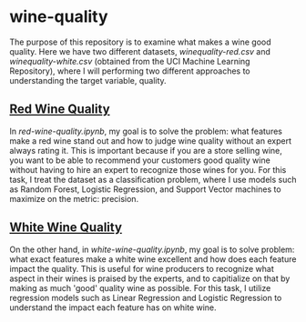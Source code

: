 # wine-quality

The purpose of this repository is to examine what makes a wine good quality. Here we have two different datasets, *winequality-red.csv* and *winequality-white.csv* (obtained from the UCI Machine Learning Repository), where I will performing two different approaches to understanding the target variable, quality.

## [Red Wine Quality](red-wine/html/1.red-wine-exploratory-data-analysis.html)
In *red-wine-quality.ipynb*, my goal is to solve the problem: what features make a red wine stand out and how to judge wine quality without an expert always rating it. This is important because if you are a store selling wine, you want to be able to recommend your customers good quality wine without having to hire an expert to recognize those wines for you. For this task, I treat the dataset as a classification problem, where I use models such as Random Forest, Logistic Regression, and Support Vector machines to maximize on the metric: precision. 

## [White Wine Quality](white-wine/html/white-wine-quality.html)
On the other hand, in *white-wine-quality.ipynb*, my goal is to solve problem: what exact features make a white wine excellent and how does each feature impact the quality. This is useful for wine producers to recognize what aspect in their wines is praised by the experts, and to capitialize on that by making as much 'good' quality wine as possible. For this task, I utilize regression models such as Linear Regression and Logistic Regression to understand the impact each feature has on white wine. 
